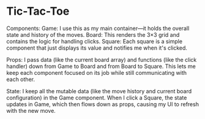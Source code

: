 # Tic-Tac-Toe
Components:
Game: I use this as my main container—it holds the overall state and history of the moves.
Board: This renders the 3×3 grid and contains the logic for handling clicks.
Square: Each square is a simple component that just displays its value and notifies me when it's clicked.

Props:
I pass data (like the current board array) and functions (like the click handler) down from Game to Board and from Board to Square. This lets me keep each component focused on its job while still communicating with each other.

State:
I keep all the mutable data (like the move history and current board configuration) in the Game component. When I click a Square, the state updates in Game, which then flows down as props, causing my UI to refresh with the new move.
